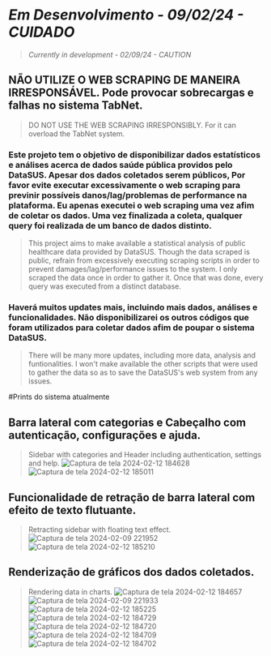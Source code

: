 # *Em Desenvolvimento - 09/02/24 - CUIDADO*
> *Currently in development - 02/09/24 - CAUTION*

## NÃO UTILIZE O WEB SCRAPING DE MANEIRA IRRESPONSÁVEL. Pode provocar sobrecargas e falhas no sistema TabNet.
> DO NOT USE THE WEB SCRAPING IRRESPONSIBLY. For it can overload the TabNet system.

### Este projeto tem o objetivo de disponibilizar dados estatísticos e análises acerca de dados saúde pública providos pelo DataSUS. Apesar dos dados coletados serem públicos, Por favor evite executar excessivamente o web scraping para previnir possíveis danos/lag/problemas de performance na plataforma. Eu apenas executei o web scraping uma vez afim de coletar os dados. Uma vez finalizada a coleta, qualquer query foi realizada de um banco de dados distinto.
> This project aims to make available a statistical analysis of public healthcare data provided by DataSUS. Though the data scraped is public, refrain from excessively executing scraping scripts in order to prevent damages/lag/performance issues to the system. I only scraped the data once in order to gather it. Once that was done, every query was executed from a distinct database.

### Haverá muitos updates mais, incluindo mais dados, análises e funcionalidades. Não disponibilizarei os outros códigos que foram utilizados para coletar dados afim de poupar o sistema DataSUS.
> There will be many more updates, including more data, analysis and funtionalities. I won't make available the other scripts that were used to gather the data so as to save the DataSUS's web system from any issues.

#Prints do sistema atualmente
## Barra lateral com categorias e Cabeçalho com autenticação, configurações e ajuda.
> Sidebar with categories and Header including authentication, settings and help.
![Captura de tela 2024-02-12 184628](https://github.com/TarsoLucas/DataSUS_Statistical_Analysis/assets/95001225/23dbf899-134a-4194-a278-a521d79855fe)
![Captura de tela 2024-02-12 185011](https://github.com/TarsoLucas/DataSUS_Statistical_Analysis/assets/95001225/142d6796-44ea-43da-9194-1d3801be2909)
## Funcionalidade de retração de barra lateral com efeito de texto flutuante.
> Retracting sidebar with floating text effect.
![Captura de tela 2024-02-09 221952](https://github.com/TarsoLucas/DataSUS_Statistical_Analysis/assets/95001225/0e1094f4-9d88-4911-8611-44fa940b025b)
![Captura de tela 2024-02-12 185210](https://github.com/TarsoLucas/DataSUS_Statistical_Analysis/assets/95001225/fd4372b7-1665-429e-a609-e6c6eede0f38)
## Renderização de gráficos dos dados coletados.
> Rendering data in charts.
![Captura de tela 2024-02-12 184657](https://github.com/TarsoLucas/DataSUS_Statistical_Analysis/assets/95001225/b9809b6f-1f03-4acd-95d2-a3bb1dc64aea)
![Captura de tela 2024-02-09 221933](https://github.com/TarsoLucas/DataSUS_Statistical_Analysis/assets/95001225/2231405f-091a-4592-bf7d-be9cb5d1d217)
![Captura de tela 2024-02-12 185225](https://github.com/TarsoLucas/DataSUS_Statistical_Analysis/assets/95001225/401907f7-6c22-4cf2-81c0-245355079c2a)
![Captura de tela 2024-02-12 184729](https://github.com/TarsoLucas/DataSUS_Statistical_Analysis/assets/95001225/f2b929f3-f120-47ec-addb-aeeffa1682f9)
![Captura de tela 2024-02-12 184720](https://github.com/TarsoLucas/DataSUS_Statistical_Analysis/assets/95001225/d2d8cdba-4f13-4812-8b86-eb891ab61c8e)
![Captura de tela 2024-02-12 184709](https://github.com/TarsoLucas/DataSUS_Statistical_Analysis/assets/95001225/2cddd6b6-e830-4dd9-b4da-c59f6025b65b)
![Captura de tela 2024-02-12 184702](https://github.com/TarsoLucas/DataSUS_Statistical_Analysis/assets/95001225/d3f1b9ba-ed6f-4382-b69c-c9f3dd9a6192)


